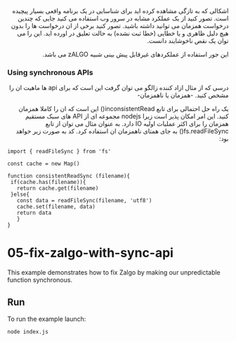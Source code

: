 <p dir="rtl" align="right">
اشکالی که به تازگی مشاهده کرده اید برای شناسایی در یک برنامه واقعی بسیار پیچیده است. تصور کنید از یک عملکرد مشابه در سرور وب استفاده می کنید جایی که چندین درخواست همزمان می توانید داشته باشید. تصور کنید برخی از ان درخواست ها را بدون هیچ دلیل ظاهری و یا خطایی (خطا ثبت نشده) به حالت تعلیق در اورده اید. این را می توان یک نقص ناخوشایند دانست.
</p>

<p dir="rtl" align="right">
این جور استفاده از عملکردهای غیرقابل پیش بینی شبیه zALGO می باشد.
</p>

### Using synchronous APIs

<p dir="rtl" align="right">
درسی که از مثال ازاد کننده زالگو می توان گرفت این است که برای api ها ماهیت ان را مشخص کنید. -همزمان یا ناهمزمان-
</p>

<p dir="rtl" align="right">
یک راه حل احتمالی برای تابع inconsistentRead() این است که ان را کاملا همزمان کنید. این امر امکان پذیر است زیرا nodejs مجموعه ای از API های سبک مستقیم همزمان را برای اکثر عملیات اولیه IO دارد. به عنوان مثال می توان از تابع fs.readFileSync() به جای همتای ناهمزمان ان استفاده کرد. کد به صورت زیر خواهد بود:
 </p>
 
```
import { readFileSync } from 'fs'

const cache = new Map()

function consistentReadSync (filename){
 if(cache.has(filename)){
   return cache.get(filename)
 }else{
   const data = readFileSync(filename, 'utf8')
   cache.set(filename, data)
   return data
   }
}
```



# 05-fix-zalgo-with-sync-api

This example demonstrates how to fix Zalgo by making our unpredictable function synchronous.

## Run

To run the example launch:

```bash
node index.js
```
